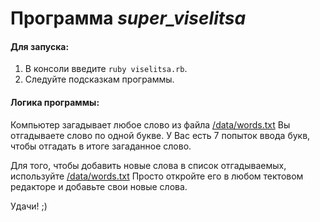 # Программа *super_viselitsa*

#### Для запуска:
1. В консоли введите ```ruby viselitsa.rb```.
2. Следуйте подсказкам программы.

#### Логика программы:
Компьютер загадывает любое слово из файла [/data/words.txt](https://github.com/OlgaCoskun/super_viselitsa/tree/master/data)
Вы отгадываете слово по одной букве. У Вас есть 7 попыток ввода букв, чтобы отгадать в итоге загаданное слово.

Для того, чтобы добавить новые слова в список отгадываемых, используйте [/data/words.txt](https://github.com/OlgaCoskun/super_viselitsa/tree/master/data)
Просто откройте его в любом тектовом редакторе и добавьте свои новые слова.

Удачи! ;)